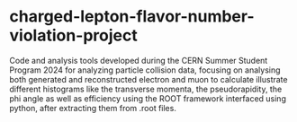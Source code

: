 # charged-lepton-flavor-number-violation-project
Code and analysis tools developed during the CERN Summer Student Program 2024 for analyzing particle collision data, focusing on analysing both generated and reconstructed electron and muon to calculate illustrate different histograms like the transverse momenta, the pseudorapidity, the phi angle as well as efficiency using the ROOT framework interfaced using python, after extracting them from .root files.
